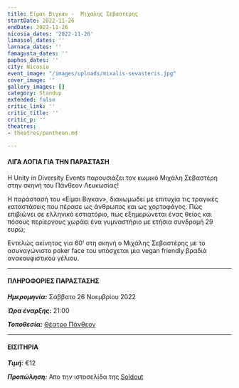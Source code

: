 ```yaml
---
title: Είμαι Βιγκαν -  Μιχαλης Σεβαστερης
startDate: 2022-11-26
endDate: 2022-11-26
nicosia_dates: '2022-11-26'
limassol_dates: ''
larnaca_dates: ''
famagusta_dates: ''
paphos_dates: ''
city: Nicosia
event_image: "/images/uploads/mixalis-sevasteris.jpg"
cover_image: ''
gallery_images: []
category: Standup
extended: false
critic_link: ''
critic_title: ''
critic_p: ''
theatres:
- theatres/pantheon.md

---
```

#### ΛΙΓΑ ΛΟΓΙΑ ΓΙΑ ΤΗΝ ΠΑΡΑΣΤΑΣΗ

Η Unity in Diversity Events παρουσιάζει τον κωμικό Μιχάλη Σεβαστέρη στην σκηνή του Πάνθεον Λευκωσίας! 

Η παράστασή του «Είμαι Βιγκαν», διακωμωδεί με επιτυχία τις τραγικές καταστάσεις που πέρασε ως άνθρωπος και ως χορτοφάγος. Πώς επιβιώνει σε ελληνικό εστιατόριο, πως εξημερώνεται ένας θείος και πόσους περίεργους χωράει ένα γυμναστήριο με ετήσια συνδρομή 29 ευρώ; 

Εντελώς ακίνητος για 60’ στη σκηνή ο Μιχάλης Σεβαστέρης με το ασυναγώνιστο poker face του υπόσχεται μια vegan friendly βραδιά ανακουφιστικού γέλιου.

***

#### ΠΛΗΡΟΦΟΡΙΕΣ ΠΑΡΑΣΤΑΣΗΣ

**_Ημερομηνία:_** Σάββατο 26 Νοεμβρίου 2022

**_Ώρα έναρξης:_** 21:00

**_Τοποθεσία:_** [Θέατρο Πάνθεον](?#map)

***

#### ΕΙΣΙΤΗΡΙΑ

**_Τιμή:_** €12

**_Προπώληση:_** Απο την ιστοσελίδα της [Soldout](https://www.soldoutticketbox.com/eimai-vegan-pantheon-nov-2022/?lang=en)